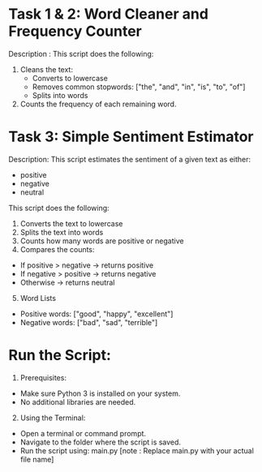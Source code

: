 # Task 1 & 2: Word Cleaner and Frequency Counter
Description : 
This script does the following:
1. Cleans the text:
   - Converts to lowercase
   - Removes common stopwords: ["the", "and", "in", "is", "to", "of"]
   - Splits into words
2. Counts the frequency of each remaining word.

# Task 3: Simple Sentiment Estimator
Description:
This script estimates the sentiment of a given text as either:
- positive
- negative
- neutral

This script does the following:
1. Converts the text to lowercase
2. Splits the text into words
3. Counts how many words are positive or negative
4. Compares the counts:
  - If positive > negative → returns positive
  - If negative > positive → returns negative
  - Otherwise → returns neutral
5. Word Lists
- Positive words: ["good", "happy", "excellent"]
- Negative words: ["bad", "sad", "terrible"]

# Run the Script:
1. Prerequisites:
- Make sure Python 3 is installed on your system.
- No additional libraries are needed.
  
2. Using the Terminal: 
- Open a terminal or command prompt.
- Navigate to the folder where the script is saved.
- Run the script using: main.py [note : Replace main.py with your actual file name]
  
